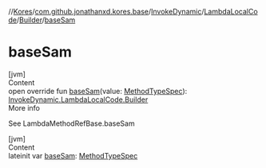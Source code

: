 //[Kores](../../../../index.md)/[com.github.jonathanxd.kores.base](../../../index.md)/[InvokeDynamic](../../index.md)/[LambdaLocalCode](../index.md)/[Builder](index.md)/[baseSam](base-sam.md)



# baseSam  
[jvm]  
Content  
open override fun [baseSam](base-sam.md)(value: [MethodTypeSpec](../../../../com.github.jonathanxd.kores.common/-method-type-spec/index.md)): [InvokeDynamic.LambdaLocalCode.Builder](index.md)  
More info  


See LambdaMethodRefBase.baseSam

  


[jvm]  
Content  
lateinit var [baseSam](base-sam.md): [MethodTypeSpec](../../../../com.github.jonathanxd.kores.common/-method-type-spec/index.md)  




